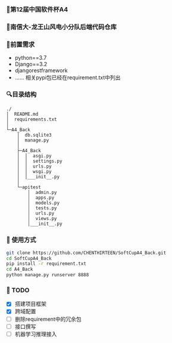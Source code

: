 ### :house_with_garden:第12届中国软件杯A4
### :school:南信大-龙王山风电小分队后端代码仓库

### **:bread:前置需求**
+ python==3.7
+ Django==3.2
+ djangorestframework
+ ……
相关pypi包已经在requirement.txt中列出

### :mag:目录结构
```
./
│  README.md
│  requirements.txt
│  
└─A4_Back
    │  db.sqlite3
    │  manage.py
    │  
    ├─A4_Back
    │  │  asgi.py
    │  │  settings.py
    │  │  urls.py
    │  │  wsgi.py
    │  │___init__.py
    │        
    └─apitest
        │  admin.py
        │  apps.py
        │  models.py
        │  tests.py
        │  urls.py
        │  views.py
        │___init__.py
```

### :dizzy: 使用方式
```bash
git clone https://github.com/CHENTHIRTEEN/SoftCupA4_Back.git
cd SoftCupA4_Back
pip install -r requirement.txt
cd A4_Back
python manage.py runserver 8888
```

### :fries: TODO
- [x] 搭建项目框架
- [x] 跨域配置
- [ ] 删除requirement中的冗余包
- [ ] 接口撰写
- [ ] 机器学习推理接入 